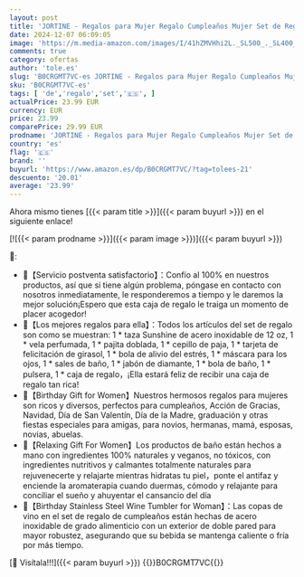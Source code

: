 ```yaml
---
layout: post
title: 'JORTINE - Regalos para Mujer Regalo Cumpleaños Mujer Set de Regalo para Mujer Set de Regalo para Mujer Ideas de Regalo Aniversario Regalo de Cumpleaños para Mamá Amiga Hermana Esposa Abuela'
date: 2024-12-07 06:09:05
image: 'https://m.media-amazon.com/images/I/41hZMVHhi2L._SL500_._SL400_.jpg'
comments: true
category: ofertas
author: 'tole.es'
slug: 'B0CRGMT7VC-es JORTINE - Regalos para Mujer Regalo Cumpleaños Mujer Set...'
sku: 'B0CRGMT7VC-es'
tags: [ 'de','regalo','set','🇪🇸', ]
actualPrice: 23.99 EUR
currency: EUR
price: 23.99
comparePrice: 29.99 EUR
prodname: 'JORTINE - Regalos para Mujer Regalo Cumpleaños Mujer Set de Regalo para Mujer Set de Regalo para Mujer Ideas de Regalo Aniversario Regalo de Cumpleaños para Mamá Amiga Hermana Esposa Abuela'
country: 'es'
flag: '🇪🇸'
brand: ''
buyurl: 'https://www.amazon.es/dp/B0CRGMT7VC/?tag=tolees-21'
descuento: '20.01'
average: '23.99'
---
```


Ahora mismo tienes [{{< param title >}}]({{< param buyurl >}}) en el siguiente enlace!

[![{{< param prodname >}}]({{< param image >}})]({{< param buyurl >}})

🔎:

- 🌻【Servicio postventa satisfactorio】：Confío al 100% en nuestros productos, así que si tiene algún problema, póngase en contacto con nosotros inmediatamente, le responderemos a tiempo y le daremos la mejor solución¡Espero que esta caja de regalo le traiga un momento de placer acogedor!
- 🌻【Los mejores regalos para ella】：Todos los artículos del set de regalo son como se muestran: 1 * taza Sunshine de acero inoxidable de 12 oz, 1 * vela perfumada, 1 * pajita doblada, 1 * cepillo de paja, 1 * tarjeta de felicitación de girasol, 1 * bola de alivio del estrés, 1 * máscara para los ojos, 1 * sales de baño, 1 * jabón de diamante, 1 * bola de baño, 1 * pulsera, 1 * caja de regalo，¡Ella estará feliz de recibir una caja de regalo tan rica!
- 🌻【Birthday Gift for Women】Nuestros hermosos regalos para mujeres son ricos y diversos, perfectos para cumpleaños, Acción de Gracias, Navidad, Día de San Valentín, Día de la Madre, graduación y otras fiestas especiales para amigas, para novios, hermanas, mamá, esposas, novias, abuelas.
- 🌻【Relaxing Gift For Women】Los productos de baño están hechos a mano con ingredientes 100% naturales y veganos, no tóxicos, con ingredientes nutritivos y calmantes totalmente naturales para rejuvenecerte y relajarte mientras hidratas tu piel，ponte el antifaz y enciende la aromaterapia cuando duermas, cómodo y relajante para conciliar el sueño y ahuyentar el cansancio del día
- 🌻【Birthday Stainless Steel Wine Tumbler for Woman】：Las copas de vino en el set de regalo de cumpleaños están hechas de acero inoxidable de grado alimenticio con un exterior de doble pared para mayor robustez, asegurando que su bebida se mantenga caliente o fría por más tiempo.

[🛒 Visítala!!!]({{< param buyurl >}})
{{<world>}}B0CRGMT7VC{{</world>}}
